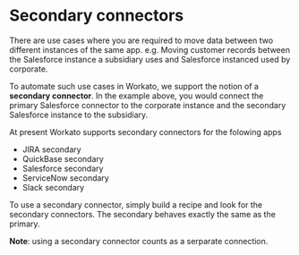 # Secondary connectors
There are use cases where you are required to move data between two different instances of the same app. e.g. Moving customer records between the Salesforce instance a subsidiary uses and Salesforce instanced used by corporate.

To automate such use cases in Workato, we support the notion of a **secondary connector**. In the example above, you would connect the primary Salesforce connector to the corporate instance and the secondary Salesforce instance to the subsidiary.

At present Workato supports secondary connectors for the folowing apps
* JIRA secondary
* QuickBase secondary
* Salesforce secondary
* ServiceNow secondary
* Slack secondary

To use a secondary connector, simply build a recipe and look for the secondary connectors. The secondary behaves exactly the same as the primary.

**Note**: using a secondary connector counts as a serparate connection.  
